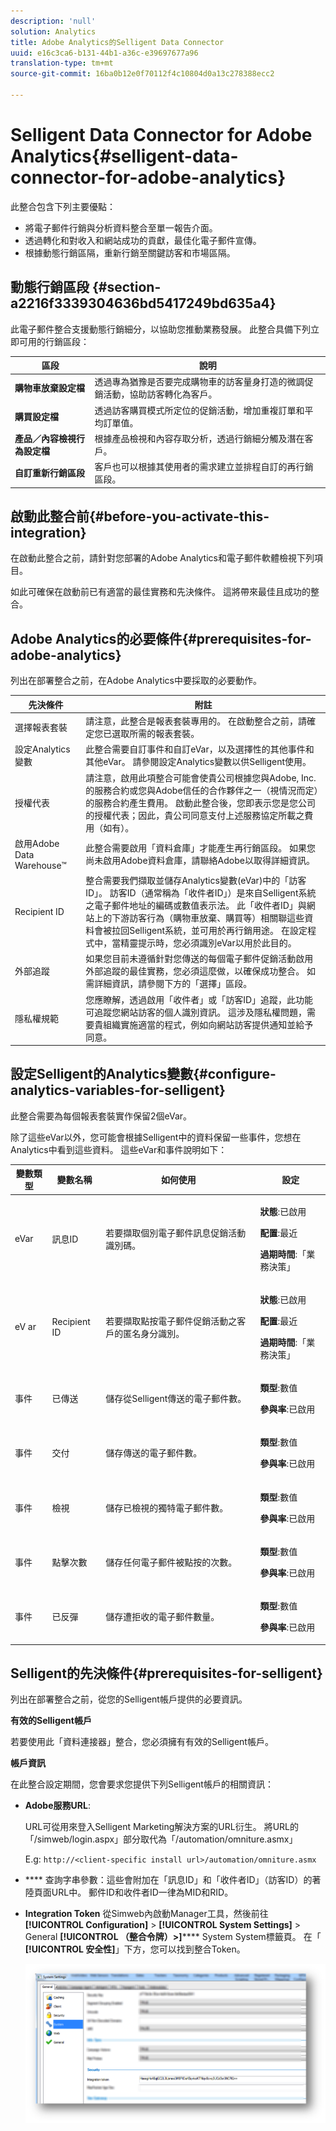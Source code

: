 ```yaml
---
description: 'null'
solution: Analytics
title: Adobe Analytics的Selligent Data Connector
uuid: e16c3ca6-b131-44b1-a36c-e39697677a96
translation-type: tm+mt
source-git-commit: 16ba0b12e0f70112f4c10804d0a13c278388ecc2

---
```



# Selligent Data Connector for Adobe Analytics{#selligent-data-connector-for-adobe-analytics}

此整合包含下列主要優點：

* 將電子郵件行銷與分析資料整合至單一報告介面。
* 透過轉化和對收入和網站成功的貢獻，最佳化電子郵件宣傳。
* 根據動態行銷區隔，重新行銷至關鍵訪客和市場區隔。

## 動態行銷區段 {#section-a2216f3339304636bd5417249bd635a4}

此電子郵件整合支援動態行銷細分，以協助您推動業務發展。 此整合具備下列立即可用的行銷區段：

| 區段 | 說明 |
|---|---|
| **購物車放棄設定檔** | 透過專為猶豫是否要完成購物車的訪客量身打造的微調促銷活動，協助訪客轉化為客戶。 |
| **購買設定檔** | 透過訪客購買模式所定位的促銷活動，增加重複訂單和平均訂單值。 |
| **產品／內容檢視行為設定檔** | 根據產品檢視和內容存取分析，透過行銷細分觸及潛在客戶。 |
| **自訂重新行銷區段** | 客戶也可以根據其使用者的需求建立並排程自訂的再行銷區段。 |

## 啟動此整合前{#before-you-activate-this-integration}

在啟動此整合之前，請針對您部署的Adobe Analytics和電子郵件軟體檢視下列項目。

如此可確保在啟動前已有適當的最佳實務和先決條件。 這將帶來最佳且成功的整合。

## Adobe Analytics的必要條件{#prerequisites-for-adobe-analytics}

列出在部署整合之前，在Adobe Analytics中要採取的必要動作。

| 先決條件 | 附註 |
|---|---|
| 選擇報表套裝 | 請注意，此整合是報表套裝專用的。 在啟動整合之前，請確定您已選取所需的報表套裝。 |
| 設定Analytics變數 | 此整合需要自訂事件和自訂eVar，以及選擇性的其他事件和其他eVar。 請參閱設定Analytics變數以供Selligent使用。 |
| 授權代表 | 請注意，啟用此項整合可能會使貴公司根據您與Adobe, Inc.的服務合約或您與Adobe信任的合作夥伴之一（視情況而定）的服務合約產生費用。 啟動此整合後，您即表示您是您公司的授權代表；因此，貴公司同意支付上述服務協定所載之費用（如有）。 |
| 啟用Adobe Data Warehouse™ | 此整合需要啟用「資料倉庫」才能產生再行銷區段。 如果您尚未啟用Adobe資料倉庫，請聯絡Adobe以取得詳細資訊。 |
| Recipient ID | 整合需要我們擷取並儲存Analytics變數(eVar)中的「訪客ID」。 訪客ID（通常稱為「收件者ID」）是來自Selligent系統之電子郵件地址的編碼或數值表示法。 此「收件者ID」與網站上的下游訪客行為（購物車放棄、購買等）相關聯這些資料會被拉回Selligent系統，並可用於再行銷用途。 在設定程式中，當精靈提示時，您必須識別eVar以用於此目的。 |
| 外部追蹤 | 如果您目前未遵循針對您傳送的每個電子郵件促銷活動啟用外部追蹤的最佳實務，您必須這麼做，以確保成功整合。 如需詳細資訊，請參閱下方的「選擇」區段。 |
| 隱私權規範 | 您應瞭解，透過啟用「收件者」或「訪客ID」追蹤，此功能可追蹤您網站訪客的個人識別資訊。 這涉及隱私權問題，需要貴組織實施適當的程式，例如向網站訪客提供通知並給予同意。 |

## 設定Selligent的Analytics變數{#configure-analytics-variables-for-selligent}

此整合需要為每個報表套裝實作保留2個eVar。

除了這些eVar以外，您可能會根據Selligent中的資料保留一些事件，您想在Analytics中看到這些資料。 這些eVar和事件說明如下：

<table id="table_2FFB865DBD80412F90DA8E224B12FB62"> 
 <thead> 
  <tr> 
   <th colname="col1" class="entry"> 變數類型 </th> 
   <th colname="col2" class="entry"> 變數名稱 </th> 
   <th colname="col3" class="entry"> 如何使用 </th> 
   <th colname="col4" class="entry"> 設定 </th> 
  </tr>
 </thead>
 <tbody> 
  <tr> 
   <td colname="col1"> eVar </td> 
   <td colname="col2"> 訊息ID </td> 
   <td colname="col3"> 若要擷取個別電子郵件訊息促銷活動識別碼。 </td> 
   <td colname="col4"> <p><b>狀態</b>:已啟用 </p> <p><b>配置</b>:最近 </p> <p><b>過期時間</b>:「業務決策」 </p> </td> 
  </tr> 
  <tr> 
   <td colname="col1"> eV ar </td> 
   <td colname="col2"> Recipient ID </td> 
   <td colname="col3"> 若要擷取點按電子郵件促銷活動之客戶的匿名身分識別。 </td> 
   <td colname="col4"> <p><b>狀態</b>:已啟用 </p> <p><b>配置</b>:最近 </p> <p><b>過期時間</b>:「業務決策」 </p> </td> 
  </tr> 
  <tr> 
   <td colname="col1"> 事件 </td> 
   <td colname="col2"> 已傳送 </td> 
   <td colname="col3"> 儲存從Selligent傳送的電子郵件數。 </td> 
   <td colname="col4"> <p><b>類型</b>:數值 </p> <p><b>參與率</b>:已啟用 </p> </td> 
  </tr> 
  <tr> 
   <td colname="col1"> 事件 </td> 
   <td colname="col2"> 交付 </td> 
   <td colname="col3"> 儲存傳送的電子郵件數。 </td> 
   <td colname="col4"> <p><b>類型</b>:數值 </p> <p><b>參與率</b>:已啟用 </p> </td> 
  </tr> 
  <tr> 
   <td colname="col1"> 事件 </td> 
   <td colname="col2"> 檢視 </td> 
   <td colname="col3"> 儲存已檢視的獨特電子郵件數。 </td> 
   <td colname="col4"> <p><b>類型</b>:數值 </p> <p><b>參與率</b>:已啟用 </p> </td> 
  </tr> 
  <tr> 
   <td colname="col1"> 事件 </td> 
   <td colname="col2"> 點擊次數 </td> 
   <td colname="col3"> 儲存任何電子郵件被點按的次數。 </td> 
   <td colname="col4"> <p><b>類型</b>:數值 </p> <p><b>參與率</b>:已啟用 </p> </td> 
  </tr> 
  <tr> 
   <td colname="col1"> 事件 </td> 
   <td colname="col2"> 已反彈 </td> 
   <td colname="col3"> 儲存遭拒收的電子郵件數量。 </td> 
   <td colname="col4"> <p><b>類型</b>:數值 </p> <p><b>參與率</b>:已啟用 </p> </td> 
  </tr> 
 </tbody> 
</table>

## Selligent的先決條件{#prerequisites-for-selligent}

列出在部署整合之前，從您的Selligent帳戶提供的必要資訊。

**有效的Selligent帳戶**

若要使用此「資料連接器」整合，您必須擁有有效的Selligent帳戶。

**帳戶資訊**

在此整合設定期間，您會要求您提供下列Selligent帳戶的相關資訊：

* **Adobe服務URL**:

   URL可從用來登入Selligent Marketing解決方案的URL衍生。 將URL的「/simweb/login.aspx」部分取代為「/automation/omniture.asmx」

   E.g: `http://<client-specific install url>/automation/omniture.asmx`

* **** 查詢字串參數：這些會附加在「訊息ID」和「收件者ID」（訪客ID）的著陸頁面URL中。 郵件ID和收件者ID一律為MID和RID。

* **Integration Token** 從Simweb內啟動Manager工具，然後前往 **[!UICONTROL Configuration]** &gt; **[!UICONTROL System Settings]** &gt; General **[!UICONTROL （整合令牌）&gt;]****** System System標籤頁。 在「 **[!UICONTROL 安全性]**」下方，您可以找到整合Token。

   ![](assets/selligent-integration_token.png)
